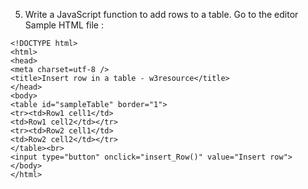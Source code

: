 5. Write a JavaScript function to add rows to a table. Go to the editor
Sample HTML file :
```
<!DOCTYPE html>
<html>
<head>
<meta charset=utf-8 />
<title>Insert row in a table - w3resource</title>
</head>
<body>
<table id="sampleTable" border="1">
<tr><td>Row1 cell1</td>
<td>Row1 cell2</td></tr>
<tr><td>Row2 cell1</td>
<td>Row2 cell2</td></tr>
</table><br>
<input type="button" onclick="insert_Row()" value="Insert row"> 
</body>
</html>
```
